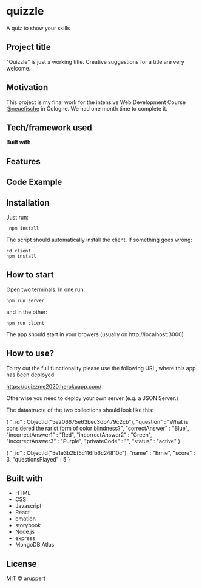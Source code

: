 # quizzle

A quiz to show your skills

## Project title

"Quizzle" is just a working title. Creative suggestions for a title are very welcome.

## Motivation

This project is my final work for the intensive Web Development Course [@neuefische](http://neuefische.de/) in Cologne. We had one month time to complete it.

## Tech/framework used

<b>Built with</b>
<to be added>

## Features

<to be added>

## Code Example

<to be added>

## Installation

Just run:

```
 npm install
```

The script should automatically install the client. If something goes wrong:

```
cd client
npm install
```

## How to start

Open two terminals.
In one run:

```
npm run server
```

and in the other:

```
npm run client
```

The app should start in your browers (usually on http://localhost:3000)

## How to use?

To try out the full functionality please use the following URL, where this app has been deployed:

https://quizzme2020.herokuapp.com/

Otherwise you need to deploy your own server (e.g. a JSON Server.)

The datastructe of the two collections should look like this:

{
"\_id" : ObjectId("5e206675e63bec3db479c2cb"),
"question" : "What is considered the rarist form of color blindness?",
"correctAnswer" : "Blue",
"incorrectAnswer1" : "Red",
"incorrectAnswer2" : "Green",
"incorrectAnswer3" : "Purple",
"privateCode" : "",
"status" : "active"
}

{
"\_id" : ObjectId("5e1e3b2bf5c116fb6c24810c"),
"name" : "Ernie",
"score" : 3,
"questionsPlayed" : 5
}

## Built with

- HTML
- CSS
- Javascript
- React
- emotion
- storybook
- Node.js
- express
- MongoDB Atlas

## License

MIT © aruppert
